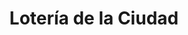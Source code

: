 ---
title: "Lotería de la Ciudad"
url: /ciudad-autonoma-de-buenos-aires/loteria-de-la-ciudad-beazley/
shop: Lotterie
---